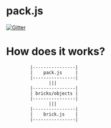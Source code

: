 # pack.js

[![Gitter](https://badges.gitter.im/brickifys-brick-js/Lobby.svg)](https://gitter.im/brickifys-brick-js/Lobby?utm_source=badge&utm_medium=badge&utm_campaign=pr-badge&utm_content=badge)

# How does it works?

```
         |----------------|
         |    pack.js     |
         |----------------|
                |||
         |----------------|
         | bricks/objects |
         |----------------|
                |||
         |----------------|
         |    brick.js    |
         |----------------|
```
